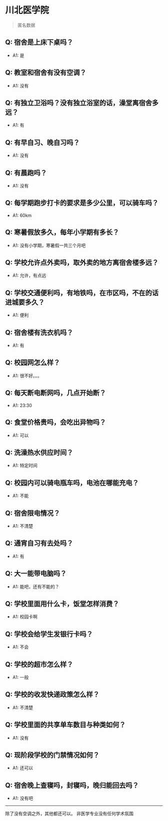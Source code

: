 # 川北医学院
> 匿名数据
## Q: 宿舍是上床下桌吗？
- A1: 是
## Q: 教室和宿舍有没有空调？
- A1: 没有
## Q: 有独立卫浴吗？没有独立浴室的话，澡堂离宿舍多远？
- A1: 有
## Q: 有早自习、晚自习吗？
- A1: 没有
## Q: 有晨跑吗？
- A1: 没有
## Q: 每学期跑步打卡的要求是多少公里，可以骑车吗？
- A1: 60km
## Q: 寒暑假放多久，每年小学期有多长？
- A1: 没有小学期，寒暑假一共三个月吧
## Q: 学校允许点外卖吗，取外卖的地方离宿舍楼多远？
- A1: 允许，有点远
## Q: 学校交通便利吗，有地铁吗，在市区吗，不在的话进城要多久？
- A1: 便利
## Q: 宿舍楼有洗衣机吗？
- A1: 有
## Q: 校园网怎么样？
- A1: 很不好。。。
## Q: 每天断电断网吗，几点开始断？
- A1: 23:30
## Q: 食堂价格贵吗，会吃出异物吗？
- A1: 可以
## Q: 洗澡热水供应时间？
- A1: 特定时间
## Q: 校园内可以骑电瓶车吗，电池在哪能充电？
- A1: 不能
## Q: 宿舍限电情况？
- A1: 不清楚
## Q: 通宵自习有去处吗？
- A1: 有
## Q: 大一能带电脑吗？
- A1: 能吧，还有不能的？
## Q: 学校里面用什么卡，饭堂怎样消费？
- A1: 校园卡啊
## Q: 学校会给学生发银行卡吗？
- A1: 不会
## Q: 学校的超市怎么样？
- A1: 一般
## Q: 学校的收发快递政策怎么样？
- A1: 不清楚
## Q: 学校里面的共享单车数目与种类如何？
- A1: 没有
## Q: 现阶段学校的门禁情况如何？
- A1: 还可以
## Q: 宿舍晚上查寝吗，封寝吗，晚归能回去吗？
- A1: 没有吧
***
除了没有空调之外，其他都还可以。
非医学专业没有任何学术氛围